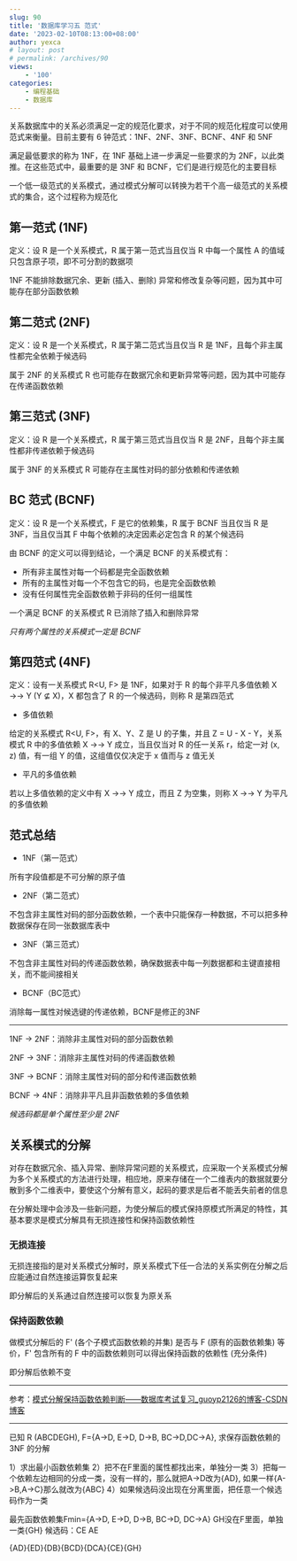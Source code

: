 ```yaml
---
slug: 90
title: '数据库学习五 范式'
date: '2023-02-10T08:13:00+08:00'
author: yexca
# layout: post
# permalink: /archives/90
views:
    - '100'
categories:
    - 编程基础
    - 数据库
---
```


关系数据库中的关系必须满足一定的规范化要求，对于不同的规范化程度可以使用范式来衡量。目前主要有 6 钟范式：1NF、2NF、3NF、BCNF、4NF 和 5NF

满足最低要求的称为 1NF，在 1NF 基础上进一步满足一些要求的为 2NF，以此类推。在这些范式中，最重要的是 3NF 和 BCNF，它们是进行规范化的主要目标

一个低一级范式的关系模式，通过模式分解可以转换为若干个高一级范式的关系模式的集合，这个过程称为规范化

## 第一范式 (1NF)

定义：设 R 是一个关系模式，R 属于第一范式当且仅当 R 中每一个属性 A 的值域只包含原子项，即不可分割的数据项

1NF 不能排除数据冗余、更新 (插入、删除) 异常和修改复杂等问题，因为其中可能存在部分函数依赖

## 第二范式 (2NF)

定义：设 R 是一个关系模式，R 属于第二范式当且仅当 R 是 1NF，且每个非主属性都完全依赖于候选码

属于 2NF 的关系模式 R 也可能存在数据冗余和更新异常等问题，因为其中可能存在传递函数依赖

## 第三范式 (3NF)

定义：设 R 是一个关系模式，R 属于第三范式当且仅当 R 是 2NF，且每个非主属性都非传递依赖于候选码

属于 3NF 的关系模式 R 可能存在主属性对码的部分依赖和传递依赖

## BC 范式 (BCNF)

定义：设 R 是一个关系模式，F 是它的依赖集，R 属于 BCNF 当且仅当 R 是 3NF，当且仅当其 F 中每个依赖的决定因素必定包含 R 的某个候选码

由 BCNF 的定义可以得到结论，一个满足 BCNF 的关系模式有：

* 所有非主属性对每一个码都是完全函数依赖
* 所有的主属性对每一个不包含它的码，也是完全函数依赖
* 没有任何属性完全函数依赖于非码的任何一组属性

一个满足 BCNF 的关系模式 R 已消除了插入和删除异常

*只有两个属性的关系模式一定是 BCNF*

## 第四范式 (4NF)

定义：设有一关系模式 R<U, F> 是 1NF，如果对于 R 的每个非平凡多值依赖 X →→ Y (Y ⊈ X)，X 都包含了 R 的一个候选码，则称 R 是第四范式

* 多值依赖

给定的关系模式 R<U, F>，有 X、Y、Z 是 U 的子集，并且 Z = U - X - Y，关系模式 R 中的多值依赖 X →→ Y 成立，当且仅当对 R 的任一关系 r，给定一对 (x, z) 值，有一组 Y 的值，这组值仅仅决定于 x 值而与 z 值无关

* 平凡的多值依赖

若以上多值依赖的定义中有 X →→ Y 成立，而且 Z 为空集，则称 X →→ Y 为平凡的多值依赖

## 范式总结

* 1NF（第一范式）

所有字段值都是不可分解的原子值

* 2NF（第二范式）

不包含非主属性对码的部分函数依赖，一个表中只能保存一种数据，不可以把多种数据保存在同一张数据库表中

* 3NF（第三范式）

不包含非主属性对码的传递函数依赖，确保数据表中每一列数据都和主键直接相关，而不能间接相关

* BCNF（BC范式）

消除每一属性对候选键的传递依赖，BCNF是修正的3NF

---

1NF → 2NF：消除非主属性对码的部分函数依赖

2NF → 3NF：消除非主属性对码的传递函数依赖

3NF → BCNF：消除主属性对码的部分和传递函数依赖

BCNF → 4NF：消除非平凡且非函数依赖的多值依赖

*候选码都是单个属性至少是 2NF*

## 关系模式的分解

对存在数据冗余、插入异常、删除异常问题的关系模式，应采取一个关系模式分解为多个关系模式的方法进行处理，相应地，原来存储在一个二维表内的数据就要分散到多个二维表中，要使这个分解有意义，起码的要求是后者不能丢失前者的信息

在分解处理中会涉及一些新问题，为使分解后的模式保持原模式所满足的特性，其基本要求是模式分解具有无损连接性和保持函数依赖性

### 无损连接

无损连接指的是对关系模式分解时，原关系模式下任一合法的关系实例在分解之后应能通过自然连接运算恢复起来

即分解后的关系通过自然连接可以恢复为原关系

### 保持函数依赖

做模式分解后的 F' (各个子模式函数依赖的并集) 是否与 F (原有的函数依赖集) 等价，F' 包含所有的 F 中的函数依赖则可以得出保持函数的依赖性 (充分条件)

即分解后依赖不变

---

参考：[模式分解保持函数依赖判断——数据库考试复习_guoyp2126的博客-CSDN博客](https://blog.csdn.net/guoyp2126/article/details/116277598)

---

已知 R (ABCDEGH), F={A->D, E->D, D->B, BC->D,DC->A}, 求保存函数依赖的 3NF 的分解

1）求出最小函数依赖集
2）把不在F里面的属性都找出来，单独分一类
3）把每一个依赖左边相同的分成一类，没有一样的，那么就把A->D改为{AD}, 如果一样{A->B,A->C}那么就改为{ABC}
4）如果候选码没出现在分离里面，把任意一个候选码作为一类

最先函数依赖集Fmin={A->D, E->D, D->B, BC->D, DC->A}
GH没在F里面，单独一类{GH}
候选码：CE
AE

{AD}{ED}{DB}{BCD}{DCA}{CE}{GH}